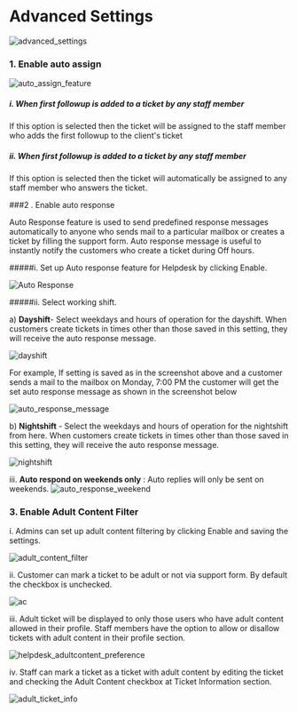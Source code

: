 # Advanced Settings
![advanced_settings](https://cloud.githubusercontent.com/assets/8191145/7652745/354fa940-fb2d-11e4-8f71-637d56d8d975.png)

### 1. Enable auto assign

![auto_assign_feature](https://cloud.githubusercontent.com/assets/8191145/6750093/e7fb5ba8-cf1c-11e4-82f0-fbc42cf01115.png)

##### i. When first followup is added to a ticket by any staff member

If this option is selected then the ticket will be assigned to the staff member who adds the first followup to the client's ticket

##### ii. When first followup is added to a ticket by any staff member

If this option is selected then the ticket will automatically be assigned to any staff member who answers the ticket.


###2 . Enable auto response

Auto Response feature is used to send predefined response messages automatically to anyone who sends mail to a particular mailbox or creates a ticket by filling the support form. Auto response message is useful to instantly notify the customers who create a ticket during Off hours.


#####i. Set up Auto response feature for Helpdesk by clicking Enable.

![Auto Response](http://git.rtcamp.com/uploads/rtbiz/rtbiz-helpdesk/98282b6aef/Auto_Response.png)

#####ii. Select working shift.

 a) **Dayshift**- Select weekdays and hours of operation for the dayshift. When customers create tickets in times other than those saved in this setting, they will receive the auto response message.

![dayshift](http://git.rtcamp.com/uploads/rtbiz/rtbiz-helpdesk/59b8decd0d/dayshift.png)

For example, If setting is saved as in the screenshot above and  a customer sends a mail to the mailbox on Monday, 7:00 PM the customer will get the set auto response message as shown in the screenshot below

![auto_response_message](http://git.rtcamp.com/uploads/rtbiz/rtbiz-helpdesk/5edfcedddd/auto_response_message.png)

b) **Nightshift** - Select the weekdays and hours of operation for the nightshift from here. When customers create tickets in times other than those saved in this setting, they will receive the auto response message.

![nightshift](http://git.rtcamp.com/uploads/rtbiz/rtbiz-helpdesk/f1da898317/nightshift.png)

iii. **Auto respond on weekends only** : Auto replies will only be sent on weekends.
![auto_response_weekend](http://git.rtcamp.com/uploads/rtbiz/rtbiz-helpdesk/50cb7274ae/auto_response_weekend.png)

### 3. Enable Adult Content Filter

i. Admins can set up adult content filtering by clicking Enable and saving the settings.

![adult_content_filter](http://git.rtcamp.com/uploads/rtbiz/rtbiz-helpdesk/60275e495d/adult_content_filter.png)

ii. Customer can mark a ticket to be adult or not via  support form. By default the checkbox is unchecked.

![ac](http://git.rtcamp.com/uploads/rtbiz/rtbiz-helpdesk/78523d4141/ac.png)

iii. Adult ticket will be displayed to only those users who have adult content allowed in their profile.
Staff members have the option to allow or disallow tickets with adult content in their profile section.

![helpdesk_adultcontent_preference](http://git.rtcamp.com/uploads/rtbiz/rtbiz-helpdesk/f7deaddd04/helpdesk_adultcontent_preference.png)

iv. Staff can mark a ticket as a ticket with adult content by editing the ticket and checking the Adult Content checkbox at Ticket Information section.

![adult_ticket_info](http://git.rtcamp.com/uploads/rtbiz/rtbiz-helpdesk/df608d4443/adult_ticket_info.png)
